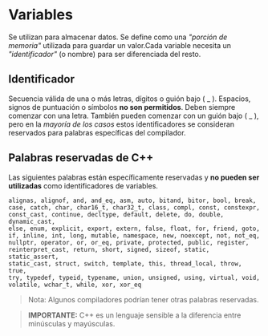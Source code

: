 # Variables

Se utilizan para almacenar datos. Se define como una _"porción de memoria"_
utilizada para guardar un valor.Cada variable necesita un _"identificador"_
(o nombre) para ser diferenciada del resto.

## Identificador

Secuencia válida de una o más letras, dígitos o guión bajo ( \_ ).
Espacios, signos de puntuación o símbolos **no son permitidos**.
Deben siempre comenzar con una letra. También pueden comenzar con un guión bajo
( \_ ), pero en la _mayoría de los casos_ estos identificadores se consideran
reservados para palabras específicas del compilador.

## Palabras reservadas de C++

Las siguientes palabras están específicamente reservadas y **no pueden
ser utilizadas** como identificadores de variables.

```
alignas, alignof, and, and_eq, asm, auto, bitand, bitor, bool, break,
case, catch, char, char16_t, char32_t, class, compl, const, constexpr,
const_cast, continue, decltype, default, delete, do, double, dynamic_cast,
else, enum, explicit, export, extern, false, float, for, friend, goto,
if, inline, int, long, mutable, namespace, new, noexcept, not, not_eq,
nullptr, operator, or, or_eq, private, protected, public, register,
reinterpret_cast, return, short, signed, sizeof, static, static_assert,
static_cast, struct, switch, template, this, thread_local, throw, true,
try, typedef, typeid, typename, union, unsigned, using, virtual, void,
volatile, wchar_t, while, xor, xor_eq
```

> Nota: Algunos compiladores podrían tener otras palabras reservadas.

> **IMPORTANTE:** C++ es un lenguaje sensible a la diferencia entre minúsculas
> y mayúsculas.
